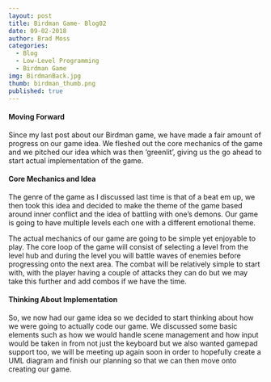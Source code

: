 ```yaml
---
layout: post
title: Birdman Game- Blog02
date: 09-02-2018
author: Brad Moss
categories:
  - Blog
  - Low-Level Programming
  - Birdman Game
img: BirdmanBack.jpg
thumb: birdman_thumb.png
published: true
---
```

#### Moving Forward

Since my last post about our Birdman game, we have made a fair amount of progress on our game idea. We fleshed out the core mechanics of the game and we pitched our idea which was then ‘greenlit’, giving us the go ahead to start actual implementation of the game.

<!--more-->

#### Core Mechanics and Idea

The genre of the game as I discussed last time is that of a beat em up, we then took this idea and decided to make the theme of the game based around inner conflict and the idea of battling with one’s demons. Our game is going to have multiple levels each one with a different emotional theme. 

The actual mechanics of our game are going to be simple yet enjoyable to play. The core loop of the game will consist of selecting a level from the level hub and during the level you will battle waves of enemies before progressing onto the next area. The combat will be relatively simple to start with, with the player having a couple of attacks they can do but we may take this further and add combos if we have the time.

#### Thinking About Implementation

So, we now had our game idea so we decided to start thinking about how we were going to actually code our game. We discussed some basic elements such as how we would handle scene management and how input would be taken in from not just the keyboard but we also wanted gamepad support too, we will be meeting up again soon in order to hopefully create a UML diagram and finish our planning so that we can then move onto creating our game.
